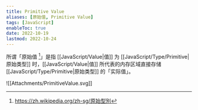 ```yaml
---
title: Primitive Value
aliases: [原始值, Primitive Value]
tags: [JavaScript]
enableToc: true
date: 2022-10-19
lastmod: 2022-10-24
---
```


所谓「原始值 [^1]」是指 [[JavaScript/Value|值]] 为 [[JavaScript/Type/Primitive|原始类型]] 时，[[JavaScript/Value|值]] 所代表的内存区域直接存储 [[JavaScript/Type/Primitive|原始类型]] 的「实际值」。

![[Attachments/PrimitiveValue.svg]]

[^1]: <https://zh.wikipedia.org/zh-sg/原始型別>
